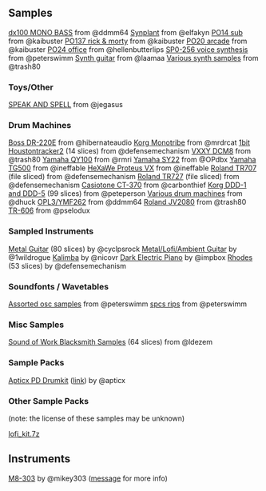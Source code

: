 ## Samples

[dx100 MONO BASS](https://cdn.discordapp.com/attachments/754405144325521530/1211506062356910190/dms_dx100_monobass.zip?ex=65ee71f1&is=65dbfcf1&hm=ede36ee9175b4f45e2b3a38022c5f6ceb28cac6768f2c81554f7ce5fcf4a28fb&) from @ddmm64
[Synplant](https://cdn.discordapp.com/attachments/754405144325521530/1099165632207016028/Synplant_Sample_Pack.zip?ex=65ebcec4&is=65d959c4&hm=35a0afc59102c25540967a0877c4fe771d3f5440c34cd742bf07fde87722b685&) from @elfakyn
[PO14 sub](https://cdn.discordapp.com/attachments/754405144325521530/1026317657282191400/PO14_SUB_KIT.wav?ex=65ee6a4d&is=65dbf54d&hm=71f14abd606965cead79c8ec5472056f16feb035c1efd44a3971b65d6f8c874f&) from @kaibuster
[PO137 rick & morty](https://cdn.discordapp.com/attachments/754405144325521530/1026317657613537280/PO137_SAMPLE_KIT.wav?ex=65ee6a4d&is=65dbf54d&hm=01f5c5ba2f28e1ad622f9c45aa346eb733f720a502a55c2e6567bfd4de276bd7&) from @kaibuster
[PO20 arcade](https://cdn.discordapp.com/attachments/754405144325521530/1019273604086648914/PO20.wav?ex=65e73f04&is=65d4ca04&hm=34c64dc2097cc7b4d5592e2783128fab75b9650ca52920a4ee8c8379033ce9fd&) from @kaibuster
[PO24 office](https://cdn.discordapp.com/attachments/754405144325521530/1019088873646739486/PO24.wav?ex=65efcd79&is=65dd5879&hm=81caec58d5953e6ba7acef113b9c3b2ea158a660c0e9c568929225a4b5468126&) from @hellenbutterlips
[SP0-256 voice synthesis](https://cdn.discordapp.com/attachments/754405144325521530/903374867972374598/SPO256-set.zip?ex=65ea1ee8&is=65d7a9e8&hm=599465983dc0e68d920554797c0e8503468e0bb0fde5e8dfd654e4e218747306&) from @peterswimm
[Synth guitar](https://cdn.discordapp.com/attachments/754405144325521530/900451379544457276/GOTEBORG.zip?ex=65e8b6b2&is=65d641b2&hm=cbf516e4c435c93d602c783b624562b3cf4249930a2706a89708031b5d68b67e&) from @laamaa
[Various synth samples](https://cdn.discordapp.com/attachments/754405144325521530/789301147193573417/Trash80_Synths.zip?ex=65ea67f9&is=65d7f2f9&hm=0bc945b376f817e0d4083415414e9b153e9167ec2a0aff1db255b1593b70d437&) from @trash80

### Toys/Other
[SPEAK AND SPELL](https://cdn.discordapp.com/attachments/754405144325521530/1114705958397034557/Speak_and_Spell_Repackaged.7z?ex=65ecf8d2&is=65da83d2&hm=55239c0f5d9926791acf82e0750664d2e681dd28ed41f48559d05127c4e67f72&) from @jegasus

### Drum Machines

[Boss DR-220E](https://drive.google.com/file/d/1LTz20TabtwDbduvTBvKgiOUJNGVHzc6W/view) from @hibernateaudio
[Korg Monotribe](https://cdn.discordapp.com/attachments/754405144325521530/1163304288139886632/MNOTRB-PERC-12SLI.wav?ex=65ee6e0b&is=65dbf90b&hm=4a5ff06691d467c62d852533de94c23f1ab574298e91a5ba40d7fe40173507e0&) from @mrdrcat
[1bit Houstontracker2](https://cdn.discordapp.com/attachments/754405144325521530/1131317557949890620/ht2_drums.wav?ex=65e8ce14&is=65d65914&hm=bf0bb6970c3ad09668d2a1eccbcbd5d6cc8f348b5793e38a403bb8ec00e33140&) (14 slices) from @defensemechanism
[VXXY DCM8](https://cdn.discordapp.com/attachments/754405144325521530/1130970073608232980/VXXY_DCM8.zip?ex=65e78a75&is=65d51575&hm=8b3a98053a4444d433052cb8bd8c6248552d7abd242db189d285eceb86b8fa5e&) from @trash80
[Yamaha QY100](https://cdn.discordapp.com/attachments/754405144325521530/1069321381352849428/RMRI-YAMAHA-QY100.zip?ex=65edfa24&is=65db8524&hm=6bddc059cc1c631677ae43c166cadf5fd2264b2cf73c5fbc61d46f227f17f190&) from @rmri
[Yamaha SY22](https://cdn.discordapp.com/attachments/754405144325521530/1053905721097453588/Yamaha_SY22_Drumkit.7z?ex=65ed4430&is=65dacf30&hm=0dc035430becce04b744c4378025b31c712322a2e99a4fcc217cac0e89ae6972&) from @OPdbx
[Yamaha TG500](https://cdn.discordapp.com/attachments/754405144325521530/1014378996554797056/sliced_TG500_kits_1.0.0.zip?ex=65e7e58f&is=65d5708f&hm=1aba64057ab0a0e4abbcc4774fa8762157b06d0c85e9214894115201cd27479e&) from @ineffable
[HeXaWe Proteus VX](https://cdn.discordapp.com/attachments/754405144325521530/958222317174001704/sliced_proteusvx_kits_2.0.0.7z?ex=65efdb13&is=65dd6613&hm=ec44862adcb5c9ffb0d73c2067b22b9d912dfe6b9537717d19ee0200ba31ffb1&) from @ineffable
[Roland TR707](https://cdn.discordapp.com/attachments/754405144325521530/933106686762291271/Roland_TR707_sliced.wav?ex=65e78ad2&is=65d515d2&hm=87586f6852878e009cd04b6283a0c0f237271da952136474dd64a3316860f296&) (file sliced) from @defensemechanism
[Roland TR727](https://cdn.discordapp.com/attachments/754405144325521530/933106687001378876/Roland_TR727_sliced.wav?ex=65e78ad2&is=65d515d2&hm=771c0e89aa4d12fdeee7d32f5356fe95636789335e3cf2c904ad9fd3ce752892&) (file sliced) from @defensemechanism
[Casiotone CT-370](https://cdn.discordapp.com/attachments/754405144325521530/908156548503724052/CASIO.zip?ex=65e90f31&is=65d69a31&hm=3ea6b1d9704e5ff96ca8e44144cdc11c6c5c63c11699af44b9cd5cf770c907d3&) from @carbonthief
[Korg DDD-1 and DDD-5](https://cdn.discordapp.com/attachments/754405144325521530/902240708587585596/DDD-KIT-SLICE99.wav?ex=65ef3923&is=65dcc423&hm=dc36440caa39a0b1fcc48a26f3b7a505236e6900e3a35c53dbff4b6cbe0f0336&) (99 slices) from @peteperson
[Various drum machines](https://cdn.discordapp.com/attachments/754405144325521530/900440043175432272/M8_Drums.zip?ex=65e8ac23&is=65d63723&hm=f4b8e53ee62884a94ad3afd2aed48856b6c5a4958d11e6f4751db62047967e95&) from @dhuck
[OPL3/YMF262](https://cdn.discordapp.com/attachments/754405144325521530/852713708924436530/ddmm64_op3v0_84.wav?ex=65ea6306&is=65d7ee06&hm=280080c3353178dbbdccb504bf6e19441e27a24eac9bd6ffc5f632afe89bc25e&) from @ddmm64
[Roland JV2080](https://cdn.discordapp.com/attachments/754405144325521530/791428923300642836/ROLAND_GM-KIT-S64.zip?ex=65e8eb1f&is=65d6761f&hm=a6405fffb8fc36efd5e894401737fdb0b7ccd7314cf409739e4e58bd0db9492b&) from @trash80
[TR-606](https://cdn.discordapp.com/attachments/754405144325521530/784312381009952768/TR-606.zip?ex=65eab6d3&is=65d841d3&hm=5f3dbcb512b0f656a31c124e5c610d2138a366dd6523cd90f6135c989773597a&) from @pselodux

### Sampled Instruments

[Metal Guitar](https://cdn.discordapp.com/attachments/754405144325521530/1206487338566549536/FREEWAREFYIGTR_80.wav?ex=65eea4e4&is=65dc2fe4&hm=03e435c7bc8118cba3572e745f22251fe335783dda396fce6d02c66970126599&) (80 slices) by @cyclpsrock
[Metal/Lofi/Ambient Guitar](https://cdn.discordapp.com/attachments/754405144325521530/1040612642114510960/1wildrogue_guitar.zip?ex=65eb0c8b&is=65d8978b&hm=c8faef75634c72db29ab5dd561a0adfe4e88bd2b5d9dc2b9875494434f39f080&) by @1wildrogue
[Kalimba](https://cdn.discordapp.com/attachments/754405144325521530/964356931663827004/Kalimba-Cmaj-SLICE_17.wav?ex=65ea7ce1&is=65d807e1&hm=e3473da153c5bf2ccd9323ad75a6375cc8d100c59997b1034307e31a3886579c&) by @nicovr
[Dark Electric Piano](https://cdn.discordapp.com/attachments/754405144325521530/936601300353830982/dark_epiano_soft84m.wav?ex=65eb06ef&is=65d891ef&hm=9b4541d5ed647d16c6ff85681a794925667777c818a98be12de9c4621a1964bb&) by @impbox
[Rhodes](https://cdn.discordapp.com/attachments/754405144325521530/901252785398501386/rhodes53slices.wav.7z?ex=65eba110&is=65d92c10&hm=a719a7594ed2cf4387ded6f3f05199334449a6ffb8be7063f834567c90759746&) (53 slices) by @defensemechanism

### Soundfonts / Wavetables

[Assorted osc samples](https://cdn.discordapp.com/attachments/754405144325521530/901619443015241758/profosc.zip?ex=65ecf68a&is=65da818a&hm=82fc358c5b671c13ae293039a751666cfd4d999789aaa7ee767c0abe48bd954e&) from @peterswimm
[spcs rips](https://cdn.discordapp.com/attachments/754405144325521530/901619727535845446/snes.zip?ex=65ecf6ce&is=65da81ce&hm=ac892b42fabaeb058aa2d2ca67c8cc2c2026969dd66b9b1650ceaa5141bd6ff9&) from @peterswimm 

### Misc Samples

[Sound of Work Blacksmith Samples](https://cdn.discordapp.com/attachments/754405144325521530/901765030037553152/sound-of-work-blacksmith-64slices.wav?ex=65ed7e21&is=65db0921&hm=7ec0f0e5a056e8cd1fad73096f7d382f1e576cd3ece27ca7ecc6cd2381aba34c&) (64 slices) from @ldezem

### Sample Packs

[Apticx PD Drumkit](https://cdn.discordapp.com/attachments/754405144325521530/1049678318334652467/apt_pd_drumkit.zip?ex=65e71d9d&is=65d4a89d&hm=cf4f3ee38f39705a388a2a32c8cf78d76c3f30f8643ab880156868cded702f1d&) ([link](https://apticx.gumroad.com/l/apt_pd_drumkit)) by @apticx


### Other Sample Packs
(note: the license of these samples may be unknown)

[lofi_kit.7z](https://cdn.discordapp.com/attachments/754405144325521530/1157566932036354050/lofi_kit.7z?ex=65ec03b7&is=65d98eb7&hm=34aae2181bf2bdda27b5020776119e21e5288c77ceac4019843d57aeadea5956&)







## Instruments

[M8-303](https://cdn.discordapp.com/attachments/754405144325521530/807065274204291103/M8-3O3.zip?ex=65ea6e9b&is=65d7f99b&hm=d96c902d8d6da6762d44437389d46815e77d3006ce47d9f162a6ec54be0da239&) by @mikey303 ([message](https://discord.com/channels/709264126240620591/754405144325521530/807065274565918761) for more info)